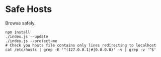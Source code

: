 # Safe Hosts

Browse safely.

```shell
npm install
./index.js --update
./index.js --protect-me
# Check you hosts file contains only lines redirecting to localhost
cat /etc/hosts | grep -E '^(127.0.0.1|#|0.0.0.0)' -v | grep -v '^$'
```
